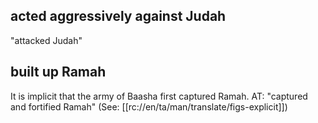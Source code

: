 ## acted aggressively against Judah ##

"attacked Judah"

## built up Ramah ##

It is implicit that the army of Baasha first captured Ramah. AT: "captured and fortified Ramah" (See: [[rc://en/ta/man/translate/figs-explicit]])